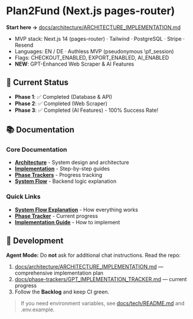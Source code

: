 # Plan2Fund (Next.js pages-router)

**Start here →** [docs/architecture/ARCHITECTURE_IMPLEMENTATION.md](./docs/architecture/ARCHITECTURE_IMPLEMENTATION.md)

- MVP stack: Next.js 14 (pages-router) · Tailwind · PostgreSQL · Stripe · Resend  
- Languages: EN / DE · Authless MVP (pseudonymous \pf_session\)  
- Flags: CHECKOUT_ENABLED, EXPORT_ENABLED, AI_ENABLED
- **NEW**: GPT-Enhanced Web Scraper & AI Features

## 🎯 Current Status

- **Phase 1**: ✅ Completed (Database & API)
- **Phase 2**: ✅ Completed (Web Scraper)  
- **Phase 3**: ✅ Completed (AI Features) - 100% Success Rate!

## 📚 Documentation

### Core Documentation
- [**Architecture**](./docs/architecture/) - System design and architecture
- [**Implementation**](./docs/implementation/) - Step-by-step guides
- [**Phase Trackers**](./docs/phase-trackers/) - Progress tracking
- [**System Flow**](./docs/system-flow/) - Backend logic explanation

### Quick Links
- [**System Flow Explanation**](./docs/system-flow/SYSTEM_FLOW_EXPLANATION.md) - How everything works
- [**Phase Tracker**](./docs/phase-trackers/GPT_IMPLEMENTATION_TRACKER.md) - Current progress
- [**Implementation Guide**](./docs/implementation/IMPLEMENTATION_GUIDE.md) - How to implement

## 🚀 Development

**Agent Mode:** Do **not** ask for additional chat instructions. Read the repo:
1. [docs/architecture/ARCHITECTURE_IMPLEMENTATION.md](./docs/architecture/ARCHITECTURE_IMPLEMENTATION.md) — comprehensive implementation plan  
2. [docs/phase-trackers/GPT_IMPLEMENTATION_TRACKER.md](./docs/phase-trackers/GPT_IMPLEMENTATION_TRACKER.md) — current progress
3. Follow the **Backlog** and keep CI green.

> If you need environment variables, see [docs/tech/README.md](./docs/tech/README.md) and \.env.example\.